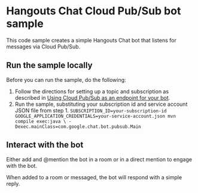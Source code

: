 # Hangouts Chat Cloud Pub/Sub bot sample

This code sample creates a simple Hangouts Chat bot that listens for
messages via Cloud Pub/Sub.

## Run the sample locally

Before you can run the sample, do the following:

  1. Follow the directions for setting up a topic and subscription as
     described in
     [Using Cloud Pub/Sub as an endpoint for your bot](https://developers.google.com/hangouts/chat/how-tos/pub-sub).
  1. Run the sample, substituting your subscription id and service account JSON file from step 1.
    ```
    SUBSCRIPTION_ID=your-subscription-id GOOGLE_APPLICATION_CREDENTIALS=your-service-account.json mvn compile exec:java \
    -Dexec.mainClass=com.google.chat.bot.pubsub.Main
    ```

## Interact with the bot

Either add and @mention the bot in a room or in a direct mention to engage with the bot.

When added to a room or messaged, the bot will respond with a simple reply.
